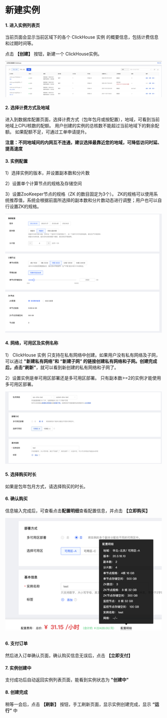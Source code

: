 # 新建实例

#### 1. 进入实例列表页
当前页面会显示当前区域下的各个 ClickHouse 实例 的概要信息，包括计费信息和过期时间等。

点击 **【创建】** 按钮，新建一个 ClickHouse实例。

![实例列表](../../../../image/JCHDB/instance_list.jpg)

#### 2. 选择计费方式及地域
进入到数据库配置页面，选择计费方式（包年包月或按配置），地域，可看到当前地域上CPU核数的配额。 用户创建的实例的总核数不能超过当前地域下的剩余配额。 如果配额不足，可通过工单申请提升。

**注意：不同地域间的内网互不连通，建议选择最靠近您的地域，可降低访问时延、提高速度**

#### 3. 实例配置 
1）选择实例的版本，并设置副本数和分片数

2）设置单个计算节点的规格及存储空间

3）设置ZooKeeper节点的规格（ZK 的数目固定为3个）。 ZK的规格可以使用系统推荐值，系统会根据前面所选择的副本数和分片数动态进行调整；用户也可以自行设置ZK的规格。

![实例配置1](../../../../image/JCHDB/create-instance-1.jpg)

#### 4. 网络，可用区及实例名称
1） ClickHouse 实例 只支持在私有网络中创建。如果用户没有私有网络及子网，可以通过 **"新建私有网络”**和 **“新建子网”** 的链接创建私有网络和子网。创建完成后，点击**“刷新”**，就可以看到新创建的私有网络和子网了。

2）设置实例是单可用区部署还是多可用区部署。 只有副本数>=2的实例才能使用多可用区部署。

![实例配置2](../../../../image/JCHDB/create-instance-2.jpg)

#### 5. 选择购买时长
如果是包年包月方式，请选择购买的时长。

#### 6. 确认购买

信息输入完成后，可查看点击**配置明细**查看配置信息，并点击 **【立即购买】**

![实例配置2](../../../../image/JCHDB/create-instance-3.jpg)

#### 6. 支付订单
然后进入订单确认页面，确认购买信息无误后，点击 **【立即支付】**

#### 7. 实例创建中
支付成功后自动返回实例列表页面，能看到实例状态为 **"创建中"**

#### 8. 创建完成
稍等一会后，点击 **【刷新】** 按钮，手工刷新页面，显示实例创建完成，显示 **“运行”** 中
